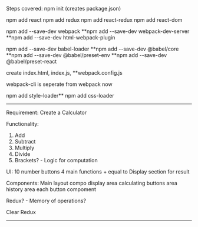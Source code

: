 Steps covered:
npm init (creates package.json)

npm add react
npm add redux
npm add react-redux
npm add react-dom

npm add --save-dev webpack
**npm add --save-dev webpack-dev-server
**npm add --save-dev html-webpack-plugin

npm add --save-dev babel-loader
**npm add --save-dev @babel/core
**npm add --save-dev @babel/preset-env
\*\*npm add --save-dev @babel/preset-react

create index.html, index.js, \*\*webpack.config.js

webpack-cli is seperate from webpack now

npm add style-loader\*\*
npm add css-loader

---

Requirement: Create a Calculator

Functionality:

1. Add
2. Subtract
3. Multiply
4. Divide
5. Brackets? - Logic for computation

UI:
10 number buttons
4 main functions + equal to
Display section for result

Components:
Main layout compo
display area
calculating buttons area
history area
each button compoment

Redux? - Memory of operations?

Clear Redux

---
